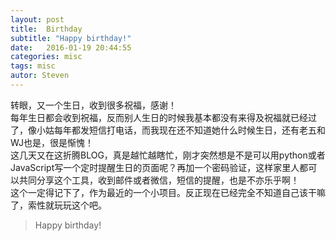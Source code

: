 ```yaml
---
layout: post
title:  Birthday
subtitle: "Happy birthday!"
date:   2016-01-19 20:44:55
categories: misc
tags: misc
autor: Steven
---
```

转眼，又一个生日，收到很多祝福，感谢！  
每年生日都会收到祝福，反而别人生日的时候我基本都没有来得及祝福就已经过了，像小姑每年都发短信打电话，而我现在还不知道她什么时候生日，还有老五和WJ也是，很是惭愧！  
这几天又在这折腾BLOG，真是越忙越瞎忙，刚才突然想是不是可以用python或者JavaScript写一个定时提醒生日的页面呢？再加一个密码验证，这样家里人都可以共同分享这个工具，收到邮件或者微信，短信的提醒，也是不亦乐乎啊！  
这个一定得记下了，作为最近的一个小项目。反正现在已经完全不知道自己该干嘛了，索性就玩玩这个吧。

>Happy birthday!

